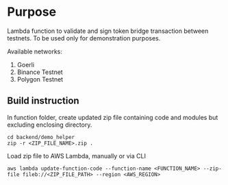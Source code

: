# Purpose

Lambda function to validate and sign token bridge transaction between testnets. To be used only for demonstration purposes.

Available networks:
1. Goerli
2. Binance Testnet
3. Polygon Testnet

## Build instruction

In function folder, create updated zip file containing code and modules but excluding enclosing directory.
```
cd backend/demo_helper
zip -r <ZIP_FILE_NAME>.zip .
```

Load zip file to AWS Lambda, manually or via CLI
```
aws lambda update-function-code --function-name <FUNCTION_NAME> --zip-file fileb://<ZIP_FILE_PATH> --region <AWS_REGION>
```
